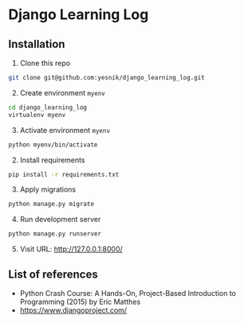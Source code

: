 # Django Learning Log

## Installation

1. Clone this repo

```bash
git clone git@github.com:yesnik/django_learning_log.git
```

2. Create environment `myenv`

```bash
cd django_learning_log
virtualenv myenv
```

3. Activate environment `myenv`

```bash
python myenv/bin/activate
```

2. Install requirements

```bash
pip install -r requirements.txt
```

3. Apply migrations

```bash
python manage.py migrate
```

4. Run development server

```bash
python manage.py runserver
```

5. Visit URL: http://127.0.0.1:8000/

## List of references

- Python Crash Course: A Hands-On, Project-Based Introduction to Programming (2015) by Eric Matthes
- https://www.djangoproject.com/
